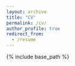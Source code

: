 ```yaml
---
layout: archive
title: "CV"
permalink: /cv/
author_profile: true
redirect_from:
  - /resume
---
```


{% include base_path %}

<!-- For full cv file, please see [here]() -->
<!-- Education
======
* B.S. in Engineering, Southeast University, 2023 (expected)

Research experience
======
* Summer 2022: Research Assistant
  * Institute of Software, Chinese Academy of Sciences
  * Duties included: Wireless Sensing
  * Supervisor: Prof. Jie Xiong(Umass Amherst) & Prof. Fusang Zhang

* Summer 2021: Research Assistant
  * Institute of Computing Technology, Chinese Academy of Sciences
  * Duties included: BLE, Direction Finding, Ubiquitous Computing
  * Supervisor: Prof. Tengxiang Zhang
  
Skills
======
* Software
  * Matlab
  * Gnuradio
  * Vivado
  * Solidworks
* Programming Language
  * C and C++
  * Python
  * Matlab

Publications
======
  <ul>{% for post in site.publications %}
    {% include archive-single-cv.html %}
  {% endfor %}</ul> -->
  


  

